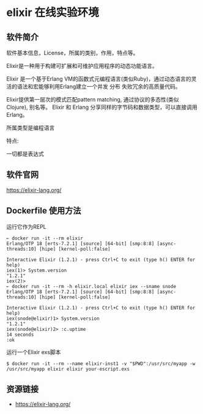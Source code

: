 # elixir 在线实验环境

## 软件简介

软件基本信息，License，所属的类别，作用，特点等。

Elixir是一种用于构建可扩展和可维护应用程序的动态功能语言。

Elixir 是一个基于Erlang VM的函数式元编程语言(类似Ruby)，通过动态语言的灵活的语法和宏能够利用Erlang建立一个并发 分布 失败冗余的高质量代码。

Elixir提供第一层次的模式匹配pattern matching, 通过协议的多态性(类似 Clojure), 别名等。 Elixir 和 Erlang 分享同样的字节码和数据类型，可以直接调用Erlang。

所属类型是编程语言

特点:

一切都是表达式



## 软件官网

https://elixir-lang.org/

## Dockerfile 使用方法

运行它作为REPL
```
➸ docker run -it --rm elixir
Erlang/OTP 18 [erts-7.2.1] [source] [64-bit] [smp:8:8] [async-threads:10] [hipe] [kernel-poll:false]

Interactive Elixir (1.2.1) - press Ctrl+C to exit (type h() ENTER for help)
iex(1)> System.version
"1.2.1"
iex(2)>
➸ docker run -it --rm -h elixir.local elixir iex --sname snode
Erlang/OTP 18 [erts-7.2.1] [source] [64-bit] [smp:8:8] [async-threads:10] [hipe] [kernel-poll:false]

Interactive Elixir (1.2.1) - press Ctrl+C to exit (type h() ENTER for help)
iex(snode@elixir)1> System.version
"1.2.1"
iex(snode@elixir)2> :c.uptime
14 seconds
:ok
```
运行一个Elixir exs脚本
```
$ docker run -it --rm --name elixir-inst1 -v "$PWD":/usr/src/myapp -w /usr/src/myapp elixir elixir your-escript.exs
```
## 资源链接

- https://elixir-lang.org/
